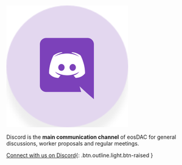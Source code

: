 ![Discord](/assets/support/discord.svg)

Discord is the **main communication channel** of eosDAC for general discussions, worker proposals and regular meetings.

[Connect with us on Discord](https://discord.io/eosdac){: .btn.outline.light.btn-raised }
